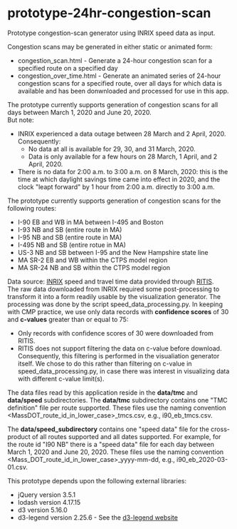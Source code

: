 # prototype-24hr-congestion-scan
Prototype congestion-scan generator using INRIX speed data as input. 

Congestion scans may be generated in either static or animated form:
* congestion_scan.html - Generate a 24-hour congestion scan for a specified route on a specified day
* congestion_over_time.html - Generate an animated series of 24-hour congestion scans for a specified route,
over all days for which data is available and has been donwnloaded and processed for use in this app.

The prototype currently supports generation of congestion scans for all days between
March 1, 2020 and June 20, 2020.  
But note:
* INRIX experienced a data outage between 28 March and 2 April, 2020. Consequently:
    * No data at all is available for 29, 30, and 31 March, 2020.
	* Data is only available for a few hours on 28 March, 1 April, and 2 April, 2020.
* There is no data for 2:00 a.m. to 3:00 a.m. on 8 March, 2020: this is the time at which
daylight savings time came into effect in 2020, and the clock "leapt forward" by 1 hour from 2:00 a.m. directly to 3:00 a.m.

The prototype currently supports generation of congestion scans for the following routes:
* I-90 EB and WB in MA between I-495 and Boston
* I-93 NB and SB (entire route in MA)
* I-95 NB and SB (entire route in MA)
* I-495 NB and SB (entire rotue in MA)
* US-3 NB and SB between I-95 and the New Hampshire state line
* MA SR-2 EB and WB within the CTPS model region
* MA SR-24 NB and SB within the CTPS model region

Data source: [INRIX](https://inrix.com) speed and travel time data provided through [RITIS](https://ritis.org).   
The raw data downloaded from INRIX required some post-processing to transform it into a form readily usable 
by the visualization generator. The processing was done by the script speed_data_processing.py.
In keeping with CMP practice, we use only data records with __confidence scores__ of 30 and __c-values__ greater than or equal to 75:
* Only records with confidence scores of 30 were downloaded from RITIS. 
* RITIS does not support filtering the data on c-value before download. Consequently, this filtering is performed in the visualiation
generator itself. We chose to do this rather than filtering on c-value in speed_data_processing.py, in case there was interest
in visualizing data with different c-value limit(s).

The data files read by this application reside in the __data/tmc__ and __data/speed__ subdirectories.
The __data/tmc__ subdirectory contains one "TMC definition" file per route supported.
These files use the naming convention <MassDOT_route_id_in_lower_case>\_tmcs.csv, e.g., i90\_eb\_tmcs.csv.

The __data/speed_subdirectory__ contains one "speed data" file for the cross-product of all routes supported
and all dates supported. For example, for the route id "I90 NB" there is a "speed data" file for each day
between March 1, 2020 and June 20, 2020. These files use the 
naming convention <Mass_DOT_route_id_in_lower_case>\_yyyy-mm-dd, e.g., i90_eb_2020-03-01.csv.

This prototype depends upon the following external libraries:
* jQuery version 3.5.1
* lodash version 4.17.15
* d3 version 5.16.0
* d3-legend version 2.25.6 - See the [d3-legend website](https://d3-legend.susielu.com/)
